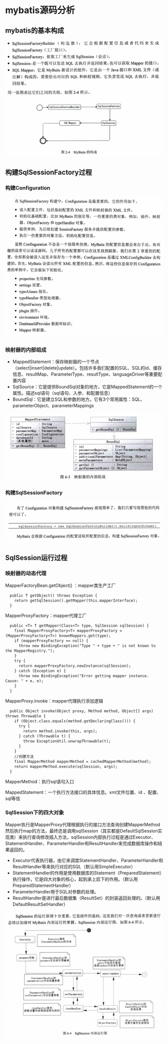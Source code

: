 # mybatis源码分析



## mybatis的基本构成

![2017-09-20_09-44-27](image-201709200943/2017-09-20_09-44-27.png)

## 构建SqlSessionFactory过程

### 构建Configuration

![2017-09-20_14-48-42](image-201709200943/2017-09-20_14-48-42.png)

### 映射器的内部组成

- MappedStatement：保存映射器的一个节点（select|insert|delete|update）。包括许多我们配置的SQL、SQL的id、缓存信息、resultMap、ParameterType、resultType、languageDriver等重要配置内容
- SqlSource：它是提供BoundSql对象的地方，它是MappedStatement的一个属性。描述sql语句（sql语句、入参、和配置信息）
- BoundSql：它是建立SQL和参数的地方。它有3个常用属性：SQL、parameterObject、parameterMappings



![2017-09-20_14-46-26](image-201709200943/2017-09-20_14-46-26.png)





### 构建SqlSessionFactory

![2017-09-20_16-12-13](image-201709200943/2017-09-20_16-12-13.png)







## SqlSession运行过程

### 映射器的动态代理

MapperFactoryBean.getObject() ：mapper类生产工厂

```
  public T getObject() throws Exception {
    return getSqlSession().getMapper(this.mapperInterface);
  }
```

MapperProxyFactory：mapper代理工厂

```
  public <T> T getMapper(Class<T> type, SqlSession sqlSession) {
    final MapperProxyFactory<T> mapperProxyFactory = (MapperProxyFactory<T>) knownMappers.get(type);
    if (mapperProxyFactory == null) {
      throw new BindingException("Type " + type + " is not known to the MapperRegistry.");
    }
    try {
      return mapperProxyFactory.newInstance(sqlSession);
    } catch (Exception e) {
      throw new BindingException("Error getting mapper instance. Cause: " + e, e);
    }
  }
```

MapperProxy.invoke：mapper代理执行添加逻辑  

```
  public Object invoke(Object proxy, Method method, Object[] args) throws Throwable {
    if (Object.class.equals(method.getDeclaringClass())) {
      try {
        return method.invoke(this, args);
      } catch (Throwable t) {
        throw ExceptionUtil.unwrapThrowable(t);
      }
    }
    //创建方法
    final MapperMethod mapperMethod = cachedMapperMethod(method);
    return mapperMethod.execute(sqlSession, args);
  }
```

MapperMethod：执行sql语句入口

MappedStatement：一个执行方法接口的具体信息。xml文件位置、id 、配置、sql等信



### SqlSession下的四大对象

Mapper执行是MapperProxy代理根据执行的接口方法查询创建MapperMethod然后执行map的方法，最终还是调用sqlSession（其实都是DefaultSqlSession实现类）来执行查询修改插入方法，sqlSession内部执行过程是通过Executor、StatementHandler、ParameterHandler和ResultHandler来完成数据库操作和结果返回的。

- Executor代表执行器，由它来调度StatementHandler、ParameterHandler和ResultHandler等来执行对应的SQL（默认用SimpleExecutor）
- StatementHandler的作用是使用数据库的Statement（PreparedStatement）执行操作，它是四大对象的核心，起到承上启下的作用。（默认用PreparedStatementHandler）
- ParameterHandler用于SQL对参数的处理。
- ResultHandler是进行最后数据集（ResultSet）的封装返回处理的。（默认用DefaultResultSetHandler）






![2017-09-22_10-24-19](image-201709200943/2017-09-22_10-24-19.png)

